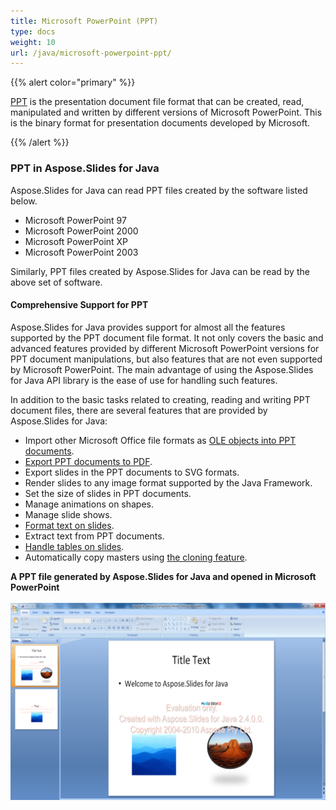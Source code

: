 ```yaml
---
title: Microsoft PowerPoint (PPT)
type: docs
weight: 10
url: /java/microsoft-powerpoint-ppt/
---
```


{{% alert color="primary" %}} 

[PPT](http://en.wikipedia.org/wiki/Microsoft_PowerPoint) is the presentation document file format that can be created, read, manipulated and written by different versions of Microsoft PowerPoint. This is the binary format for presentation documents developed by Microsoft.

{{% /alert %}} 
### **PPT in Aspose.Slides for Java**
Aspose.Slides for Java can read PPT files created by the software listed below.

- Microsoft PowerPoint 97
- Microsoft PowerPoint 2000
- Microsoft PowerPoint XP
- Microsoft PowerPoint 2003

Similarly, PPT files created by Aspose.Slides for Java can be read by the above set of software.
#### **Comprehensive Support for PPT**
Aspose.Slides for Java provides support for almost all the features supported by the PPT document file format. It not only covers the basic and advanced features provided by different Microsoft PowerPoint versions for PPT document manipulations, but also features that are not even supported by Microsoft PowerPoint. The main advantage of using the Aspose.Slides for Java API library is the ease of use for handling such features.

In addition to the basic tasks related to creating, reading and writing PPT document files, there are several features that are provided by Aspose.Slides for Java:

- Import other Microsoft Office file formats as [OLE objects into PPT documents](/pages/createpage.action?spaceKey=slidesjava&title=Working+with+OLE+Object+Frames&linkCreation=true&fromPageId=9503195).
- [Export PPT documents to PDF](/slides/java/converting-presentation-to-pdf-html/).
- Export slides in the PPT documents to SVG formats.
- Render slides to any image format supported by the Java Framework.
- Set the size of slides in PPT documents.
- Manage animations on shapes.
- Manage slide shows.
- [Format text on slides](/pages/createpage.action?spaceKey=slidesjava&title=Working+with+Text+in+Presentation&linkCreation=true&fromPageId=9503195).
- Extract text from PPT documents.
- [Handle tables on slides](/pages/createpage.action?spaceKey=slidesjava&title=Working+with+Tables&linkCreation=true&fromPageId=9503195).
- Automatically copy masters using [the cloning feature](/pages/createpage.action?spaceKey=slidesjava&title=Cloning+Slides+in+Presentation&linkCreation=true&fromPageId=9503195).

**A PPT file generated by Aspose.Slides for Java and opened in Microsoft PowerPoint** 

![todo:image_alt_text](microsoft-powerpoint-ppt_1.png)
